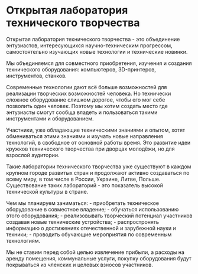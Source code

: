 
Открытая лаборатория технического творчества
============================================

Открытая лаборатория технического творчества - это объединение энтузиастов, интересующихся научно-техническим прогрессом, самостоятельно изучающих новые технологии и технические новинки.

Мы объединяемся для совместного приобретения, изучения и создания технического оборудования: компьютеров, 3D-принтеров, инструментов, станков.

Современные технологии дают всё больше возможностей для реализации творческих возможностей человека. Но технически сложное оборудование слишком дорогое, чтобы его мог себе позволить один человек. Поэтому мы хотим создать место где энтузиасты смогут сообща владеть и пользоваться такими инструментами и оборудованием.

Участники, уже обладающие техническими знаниями и опытом, хотят обмениваться этими знаниями и изучать новые направления технологий, в свободное от основной работы время. Это развитие идеи кружков технического творчества при дворцах молодёжи, но для взрослой аудитории.

Такие лаборатории технического творчества уже существуют в каждом крупном городе развитых стран и продолжают активно создаваться по всему миру, в том числе в России, Украине, Литве, Польше. Существование таких лабораторий - это показатель высокой технической культуры в стране.

Чем мы планируем заниматься:
	- приобретать техническое оборудование в совместное владение;
	- обучаться использованию этого оборудования;
	- реализовывать творческий потенциал участников создавая новые технические устройства;
	- распростронять информацию о достижениях отечественной и зарубежной науки и техники;
	- проводить обучающие мероприятия по современным технологиям.

Мы не ставим перед собой целью извлечение прибыли, а расходы на аренду помещения, коммунальные услуги, покупку оборудования будут покрываться из членских и целевых взносов участников.
